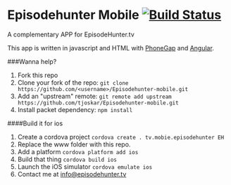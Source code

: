Episodehunter Mobile [![Build Status](https://travis-ci.org/tjoskar/Episodehunter-mobile.png?branch=master)](https://travis-ci.org/tjoskar/Episodehunter-mobile)
===================

A complementary APP for EpisodeHunter.tv

This app is written in javascript and HTML with [PhoneGap](http://phonegap.com/) and [Angular](http://angularjs.org/).

###Wanna help?
1. Fork this repo
2. Clone your fork of the repo: `git clone https://github.com/<username>/Episodehunter-mobile.git`
3. Add an "upstream" remote: `git remote add upstream https://github.com/tjoskar/Episodehunter-mobile.git`
4. Install packet dependency: `npm install`

####Build it for ios
1. Create a cordova project `cordova create . tv.mobie.episodehunter EH`
2. Replace the www folder with this repo.
3. Add a platform `cordova platform add ios`
4. Build that thing `cordova build ios`
5. Launch the iOS simulator `cordova emulate ios`
6. Contact me at info@episodehunter.tv
